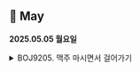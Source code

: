## 📅 May

**2025.05.05 월요일**

<details>
<summary>BOJ9205. 맥주 마시면서 걸어가기</summary>

[문제](https://www.acmicpc.net/problem/9205)  
[코드](../APS/groupstudy/algorithm_study/BOJ9205_맥주마시면서걸어가기.java)

> - 아이디어
>   - 1000m 이내면 연결되어있다고 가정한다
>   - bfs 큐 돌리면서 1000m 이내인 곳들을 방문하고
>   - 도착지에 방문하면 happy 출력하고 끝낸다
> - 느낀점
>   - 알고리즘 문제 너무 오랜만에 풀어서 바보 됐다ㅠ 분명 내가 풀 수 있었을 문제인 걸 알았는데 손이 안 나가서 입력 받는 것부터 더듬거렸다.
>   - 알고리즘 놓지 말고 틈틈이 풀어야지...

</details>
